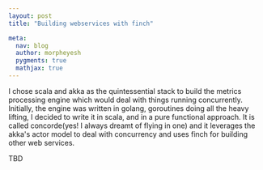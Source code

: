 ```yaml
---
layout: post
title: "Building webservices with finch"

meta:
  nav: blog
  author: morpheyesh
  pygments: true
  mathjax: true
---
```




I chose scala and akka as the quintessential stack to build the metrics processing engine which would deal with things running concurrently. Initially, the engine was written in golang, goroutines doing all the heavy lifting, I decided to write it in scala, and in a pure functional approach. It is called concorde(yes! I always dreamt of flying in one) and it leverages the akka's actor model to deal with concurrency and uses finch for building other web services.

TBD
